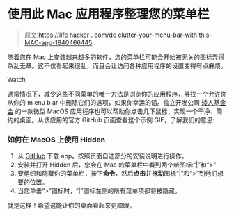 # 使用此 Mac 应用程序整理您的菜单栏

> 原文:[https://life hacker . com/de clutter-your-menu-bar-with this-MAC-app-1840466445](https://lifehacker.com/declutter-your-menu-bar-with-this-mac-app-1840466445)

随着您在 Mac 上安装越来越多的软件，您的菜单栏可能会开始被无关的图标弄得杂乱无章。这不仅看起来很乱，而且会让访问各种应用程序的设置变得有点麻烦。

Watch

通常情况下，减少这些不同菜单的唯一方法是浏览你的应用程序，寻找一个允许你从你的 m enu b ar 中删除它们的选项，如果你幸运的话。独立开发公司 [矮人基金会](https://github.com/dwarvesf/hidden) 的一款微型 MacOS 应用程序也可以帮助你点击几下鼠标，实现一个干净、简约的桌面。从该应用的官方 GitHub 页面查看这个示例 GIF，了解我们的意思:

### 如何在 MacOS 上使用 Hidden

1.  从 [GitHub](https://github.com/dwarvesf/hidden) 下载 app。按照页面自述部分的安装说明进行操作。
2.  安装并打开 Hidden 后，您会在 Mac 的菜单栏中看到两个新图标:“|”和“>”
3.  要组织和隐藏你的菜单栏，按下**命令**，然后**点击并拖动**图标“|”和“>”到他们想要的位置。
4.  当您单击“>”图标时，“|”图标左侧的所有菜单项都将被隐藏。

就是这样！希望这能让你的桌面看起来更顺眼。